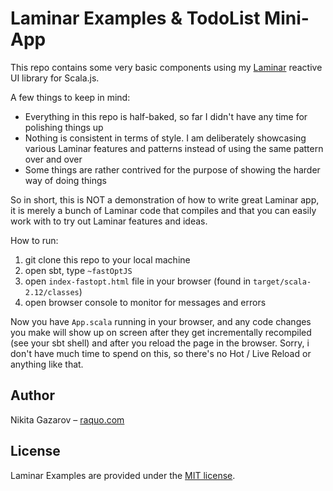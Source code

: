 # Laminar Examples & TodoList Mini-App

This repo contains some very basic components using my [Laminar](https://github.com/raquo/laminar) reactive UI library for Scala.js.

A few things to keep in mind:
* Everything in this repo is half-baked, so far I didn't have any time for polishing things up
* Nothing is consistent in terms of style. I am deliberately showcasing various Laminar features and patterns instead of using the same pattern over and over
* Some things are rather contrived for the purpose of showing the harder way of doing things

So in short, this is NOT a demonstration of how to write great Laminar app, it is merely a bunch of Laminar code that compiles and that you can easily work with to try out Laminar features and ideas.

How to run:

1) git clone this repo to your local machine
2) open sbt, type `~fastOptJS`
3) open `index-fastopt.html` file in your browser (found in `target/scala-2.12/classes`)
4) open browser console to monitor for messages and errors

Now you have `App.scala` running in your browser, and any code changes you make will show up on screen after they get incrementally recompiled (see your sbt shell) and after you reload the page in the browser. Sorry, i don't have much time to spend on this, so there's no Hot / Live Reload or anything like that.



## Author

Nikita Gazarov – [raquo.com](http://raquo.com)



## License

Laminar Examples are provided under the [MIT license](https://github.com/raquo/laminar-examples/blob/master/LICENSE.md).
